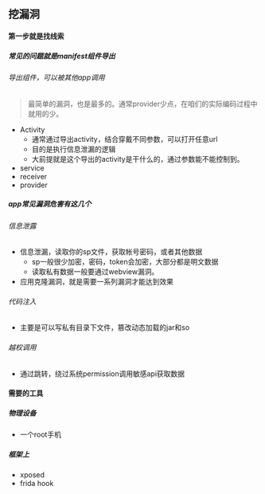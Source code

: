 ## 挖漏洞

#### 第一步就是找线索

##### 常见的问题就是manifest组件导出

###### 导出组件，可以被其他app调用

> 最简单的漏洞，也是最多的。通常provider少点，在咱们的实际编码过程中就用的少。

- Activity
  - 通常通过导出activity，结合穿戴不同参数，可以打开任意url
  - 目的是执行信息泄漏的逻辑
  - 大前提就是这个导出的activity是干什么的，通过参数能不能控制到。
- service
- receiver
- provider

##### app常见漏洞危害有这几个

###### 信息泄露

- 信息泄漏，读取你的sp文件，获取帐号密码，或者其他数据
  - sp一般很少加密，密码，token会加密，大部分都是明文数据
  - 读取私有数据一般要通过webview漏洞。
- 应用克隆漏洞，就是需要一系列漏洞才能达到效果

###### 代码注入

- 主要是可以写私有目录下文件，篡改动态加载的jar和so

###### 越权调用

- 通过跳转，绕过系统permission调用敏感api获取数据



#### 需要的工具

##### 物理设备

- 一个root手机

##### 框架上

- xposed
- frida hook



